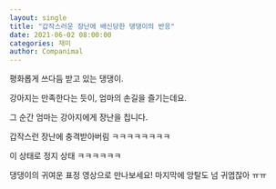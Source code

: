 ```yaml
---
layout: single
title: "갑작스러운 장난에 배신당한 댕댕이의 반응"
date: 2021-06-02 08:00:00
categories: 재미
author: Companimal
---
```


평화롭게 쓰다듬 받고 있는 댕댕이.

강아지는 만족한다는 듯이, 엄마의 손길을 즐기는데요.

그 순간 엄마는 강아지에게 장난을 칩니다.

갑작스런 장난에 충격받아버림 ㅋㅋㅋㅋㅋㅋㅋㅋ

이 상태로 정지 상태 ㅋㅋㅋㅋㅋㅋ

댕댕이의 귀여운 표정 영상으로 만나보세요! 마지막에 앙탈도 넘 귀엽잖아 ㅠㅠ
